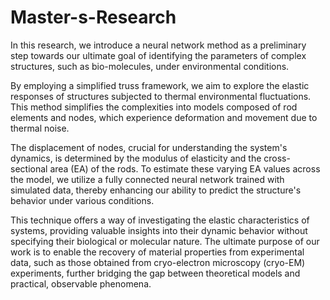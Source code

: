 # Master-s-Research

In this research, we introduce a neural network method as a preliminary step towards our ultimate goal of identifying the parameters of complex structures, such as bio-molecules, under environmental conditions. 


By employing a simplified truss framework, we aim to explore the elastic responses of structures subjected to thermal environmental fluctuations. This method simplifies the complexities into models composed of rod elements and nodes, which experience deformation and movement due to thermal noise. 


The displacement of nodes, crucial for understanding the system's dynamics, is determined by the modulus of elasticity and the cross-sectional area (EA) of the rods. To estimate these varying EA values across the model, we utilize a fully connected neural network trained with simulated data, thereby enhancing our ability to predict the structure's behavior under various conditions. 


This technique offers a way of investigating the elastic characteristics of systems, providing valuable insights into their dynamic behavior without specifying their biological or molecular nature. The ultimate purpose of our work is to enable the recovery of material properties from experimental data, such as those obtained from cryo-electron microscopy (cryo-EM) experiments, further bridging the gap between theoretical models and practical, observable phenomena.
